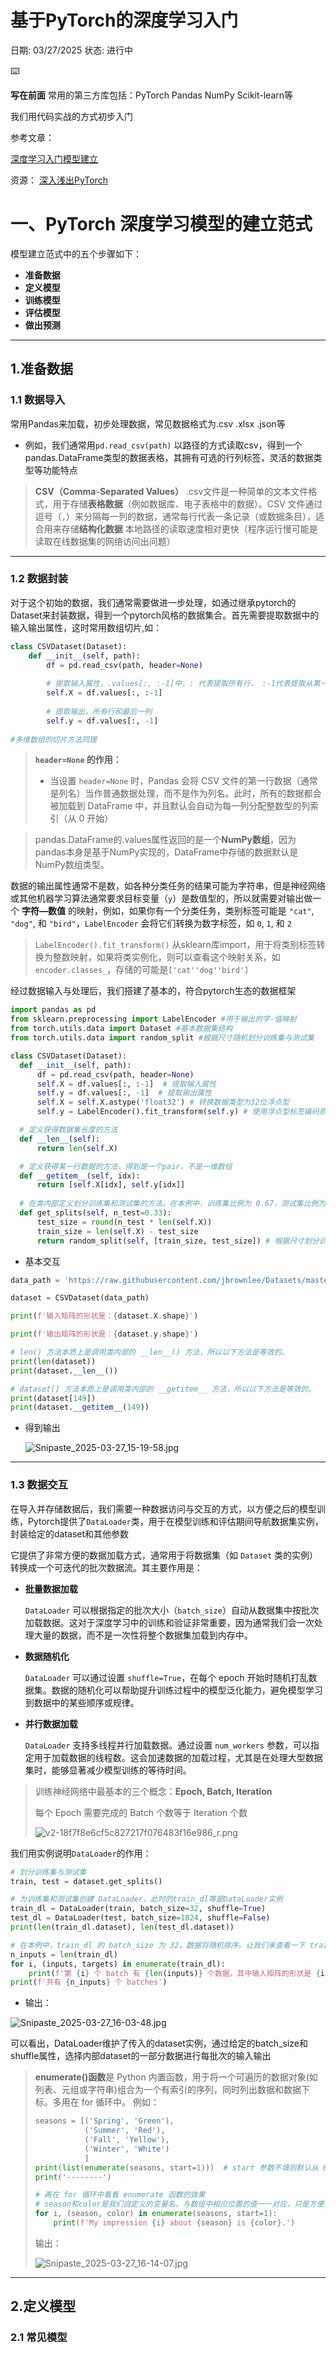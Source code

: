 # 基于PyTorch的深度学习入门

日期: 03/27/2025
状态: 进行中

<aside>
⌨️

**写在前面**
常用的第三方库包括：PyTorch Pandas NumPy Scikit-learn等

我们用代码实战的方式初步入门

参考文章：

[深度学习入门模型建立](https://bohrium.dp.tech/notebooks/4914094074?utm_source=bilibili001)

资源：
[深入浅出PyTorch](https://datawhalechina.github.io/thorough-pytorch/%E7%AC%AC%E9%9B%B6%E7%AB%A0/index.html)

</aside>

# 一、**PyTorch 深度学习模型的建立范式**

模型建立范式中的五个步骤如下：

- **准备数据**
- **定义模型**
- **训练模型**
- **评估模型**
- **做出预测**

---

## 1.准备数据

### 1.1 数据导入

常用Pandas来加载，初步处理数据，常见数据格式为.csv .xlsx .json等

- 例如，我们通常用`pd.read_csv(path)` 以路径的方式读取csv，得到一个pandas.DataFrame类型的数据表格，其拥有可选的行列标签，灵活的数据类型等功能特点

> **CSV（Comma-Separated Values）** 
.csv文件是一种简单的文本文件格式，用于存储**表格数据**（例如数据库、电子表格中的数据）。CSV 文件通过逗号（`,`）来分隔每一列的数据，通常每行代表一条记录（或数据条目），适合用来存储**结构化数据**
本地路径的读取速度相对更快（程序运行慢可能是读取在线数据集的网络访问出问题）
> 

---

### 1.2 数据封装

对于这个初始的数据，我们通常需要做进一步处理，如通过继承pytorch的Dataset来封装数据，得到一个pytorch风格的数据集合。首先需要提取数据中的输入输出属性，这时常用数组切片,如：

```python
class CSVDataset(Dataset):
	def __init__(self, path):
		df = pd.read_csv(path, header=None)
		
		# 提取输入属性，.values[:, :-1]中，: 代表提取所有行， :-1代表提取从第一列到倒数第二列
		self.X = df.values[:, :-1]
		
		# 提取输出，所有行和最后一列
		self.y = df.values[:, -1]
		
#多维数组的切片方法同理
```

> **`header=None` 的作用：**
> 
> - 当设置 `header=None` 时，Pandas 会将 CSV 文件的第一行数据（通常是列名）当作普通数据处理，而不是作为列名。此时，所有的数据都会被加载到 DataFrame 中，并且默认会自动为每一列分配整数型的列索引（从 0 开始）

> pandas.DataFrame的.values属性返回的是一个**NumPy数组**，因为pandas本身是基于NumPy实现的，DataFrame中存储的数据默认是NumPy数组类型。
> 

数据的输出属性通常不是数，如各种分类任务的结果可能为字符串，但是神经网络或其他机器学习算法通常要求目标变量（`y`）是数值型的，所以就需要对输出做一个 **字符—数值** 的映射，例如，如果你有一个分类任务，类别标签可能是 `"cat"`, `"dog"`, 和 `"bird"`，`LabelEncoder` 会将它们转换为数字标签，如 `0`, `1`, 和 `2`

> `LabelEncoder().fit_transform()`
从sklearn库import，用于将类别标签转换为整数映射，如果将类实例化，则可以查看这个映射关系，如`encoder.classes_`，存储的可能是`['cat''dog''bird']`
> 

经过数据输入与处理后，我们搭建了基本的，符合pytorch生态的数据框架

```python
import pandas as pd
from sklearn.preprocessing import LabelEncoder #用于输出的字-值映射
from torch.utils.data import Dataset #基本数据集结构
from torch.utils.data import random_split #根据尺寸随机划分训练集与测试集

class CSVDataset(Dataset):
  def __init__(self, path):
      df = pd.read_csv(path, header=None)
      self.X = df.values[:, :-1]  # 提取输入属性
      self.y = df.values[:, -1]  # 提取输出属性
      self.X = self.X.astype('float32') # 转换数据类型为32位浮点型
      self.y = LabelEncoder().fit_transform(self.y) # 使用浮点型标签编码原输出

  # 定义获得数据集长度的方法
  def __len__(self):
      return len(self.X)

  # 定义获得某一行数据的方法，得到是一个pair，不是一维数组
  def __getitem__(self, idx):
      return [self.X[idx], self.y[idx]]
  
  # 在类内部定义划分训练集和测试集的方法，在本例中，训练集比例为 0.67，测试集比例为 0.33
  def get_splits(self, n_test=0.33):
      test_size = round(n_test * len(self.X))
      train_size = len(self.X) - test_size
      return random_split(self, [train_size, test_size]) # 根据尺寸划分训练集和测试集
```

- 基本交互

```python
data_path = 'https://raw.githubusercontent.com/jbrownlee/Datasets/master/iris.csv'

dataset = CSVDataset(data_path)

print(f'输入矩阵的形状是：{dataset.X.shape}')

print(f'输出矩阵的形状是：{dataset.y.shape}')

# len() 方法本质上是调用类内部的 __len__() 方法，所以以下方法是等效的。
print(len(dataset))
print(dataset.__len__())

# dataset[] 方法本质上是调用类内部的 __getitem__ 方法，所以以下方法是等效的。
print(dataset[149])
print(dataset.__getitem__(149))
```

- 得到输出
    
    ![Snipaste_2025-03-27_15-19-58.jpg](%E5%9F%BA%E4%BA%8EPyTorch%E7%9A%84%E6%B7%B1%E5%BA%A6%E5%AD%A6%E4%B9%A0%E5%85%A5%E9%97%A8%201c33f1da2cf58096be53cae8b48e3b6e/Snipaste_2025-03-27_15-19-58.jpg)
    

---

### 1.3 数据交互

在导入并存储数据后，我们需要一种数据访问与交互的方式，以方便之后的模型训练，Pytorch提供了`DataLoader`类，用于在模型训练和评估期间导航数据集实例，封装给定的dataset和其他参数

它提供了非常方便的数据加载方式，通常用于将数据集（如 `Dataset` 类的实例）转换成一个可迭代的批次数据流。其主要作用是：

- **批量数据加载**
    
    `DataLoader` 可以根据指定的批次大小（`batch_size`）自动从数据集中按批次加载数据。这对于深度学习中的训练和验证非常重要，因为通常我们会一次处理大量的数据，而不是一次性将整个数据集加载到内存中。
    
- **数据随机化**
    
    `DataLoader` 可以通过设置 `shuffle=True`，在每个 epoch 开始时随机打乱数据集。数据的随机化可以帮助提升训练过程中的模型泛化能力，避免模型学习到数据中的某些顺序或规律。
    
- **并行数据加载**
    
    `DataLoader` 支持多线程并行加载数据。通过设置 `num_workers` 参数，可以指定用于加载数据的线程数。这会加速数据的加载过程，尤其是在处理大型数据集时，能够显著减少模型训练的等待时间。
    

> 训练神经网络中最基本的三个概念：**Epoch, Batch, Iteration**
> 
> 
> 每个 Epoch 需要完成的 Batch 个数等于 Iteration 个数
> 
> ![v2-18f7f8e6cf5c827217f076483f16e986_r.png](%E5%9F%BA%E4%BA%8EPyTorch%E7%9A%84%E6%B7%B1%E5%BA%A6%E5%AD%A6%E4%B9%A0%E5%85%A5%E9%97%A8%201c33f1da2cf58096be53cae8b48e3b6e/v2-18f7f8e6cf5c827217f076483f16e986_r.png)
> 

我们用实例说明`DataLoader`的作用：

```python
# 划分训练集与测试集
train, test = dataset.get_splits()

# 为训练集和测试集创建 DataLoader，此时的train_dl等是DataLoader实例
train_dl = DataLoader(train, batch_size=32, shuffle=True)
test_dl = DataLoader(test, batch_size=1024, shuffle=False)
print(len(train_dl.dataset), len(test_dl.dataset))

# 在本例中，train_dl 的 batch_size 为 32，数据将随机排序。让我们来查看一下 train_dl
n_inputs = len(train_dl)
for i, (inputs, targets) in enumerate(train_dl):  
    print(f'第 {i} 个 batch 有 {len(inputs)} 个数据，其中输入矩阵的形状是 {inputs.shape}，输出矩阵的形状是 {targets.shape}')
print(f'共有 {n_inputs} 个 batches')
```

- 输出：

![Snipaste_2025-03-27_16-03-48.jpg](%E5%9F%BA%E4%BA%8EPyTorch%E7%9A%84%E6%B7%B1%E5%BA%A6%E5%AD%A6%E4%B9%A0%E5%85%A5%E9%97%A8%201c33f1da2cf58096be53cae8b48e3b6e/Snipaste_2025-03-27_16-03-48.jpg)

可以看出，DataLoader维护了传入的dataset实例，通过给定的batch_size和shuffle属性，选择内部dataset的一部分数据进行每批次的输入输出

> **enumerate()函数**是 Python 内置函数，用于将一个可遍历的数据对象(如列表、元组或字符串)组合为一个有索引的序列，同时列出数据和数据下标。多用在 for 循环中。
例如：
> 
> 
> ```python
> seasons = [('Spring', 'Green'), 
>            ('Summer', 'Red'), 
>            ('Fall', 'Yellow'), 
>            ('Winter', 'White')
>            ]
> print(list(enumerate(seasons, start=1)))  # start 参数不填则默认从 0 开始
> print('--------')
> 
> # 再在 for 循环中看看 enumerate 函数的效果
> # season和color是我们自定义的变量名，与数组中相应位置的值一一对应，只是方便理解
> for i, (season, color) in enumerate(seasons, start=1):
>     print(f'My impression {i} about {season} is {color}.')
> ```
> 
> 输出：
> 
> ![Snipaste_2025-03-27_16-14-07.jpg](%E5%9F%BA%E4%BA%8EPyTorch%E7%9A%84%E6%B7%B1%E5%BA%A6%E5%AD%A6%E4%B9%A0%E5%85%A5%E9%97%A8%201c33f1da2cf58096be53cae8b48e3b6e/Snipaste_2025-03-27_16-14-07.jpg)
> 

---

## 2.定义模型

### 2.1 常见模型
